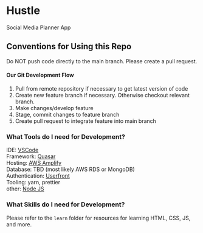 # Hustle
Social Media Planner App


## Conventions for Using this Repo
Do NOT push code directly to the main branch. Please create a pull request.

#### Our Git Development Flow
1) Pull from remote repository if necessary to get latest version of code
2) Create new feature branch if necessary. Otherwise checkout relevant branch.
3) Make changes/develop feature
4) Stage, commit changes to feature branch
5) Create pull request to integrate feature into main branch

### What Tools do I need for Development?
IDE: [VSCode](https://code.visualstudio.com/)  
Framework: [Quasar](https://quasar.dev/)  
Hosting: [AWS Amplify](https://aws.amazon.com/amplify/)  
Database: TBD (most likely AWS RDS or MongoDB)  
Authentication: [Userfront](https://userfront.com/)  
Tooling: yarn, prettier  
other: [Node JS](https://nodejs.org/en/)

### What Skills do I need for Development?
Please refer to the `learn` folder for resources for learning HTML, CSS, JS, and more.
